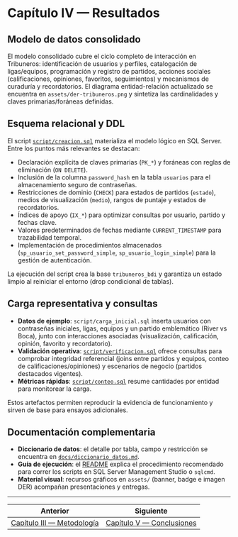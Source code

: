 # Capítulo IV — Resultados

## Modelo de datos consolidado
El modelo consolidado cubre el ciclo completo de interacción en Tribuneros: identificación de usuarios y perfiles, catalogación de ligas/equipos, programación y registro de partidos, acciones sociales (calificaciones, opiniones, favoritos, seguimientos) y mecanismos de curaduría y recordatorios. El diagrama entidad-relación actualizado se encuentra en `assets/der-tribuneros.png` y sintetiza las cardinalidades y claves primarias/foráneas definidas.

## Esquema relacional y DDL
El script [`script/creacion.sql`](../script/creacion.sql) materializa el modelo lógico en SQL Server. Entre los puntos más relevantes se destacan:

- Declaración explícita de claves primarias (`PK_*`) y foráneas con reglas de eliminación (`ON DELETE`).
- Inclusión de la columna `password_hash` en la tabla `usuarios` para el almacenamiento seguro de contraseñas.
- Restricciones de dominio (`CHECK`) para estados de partidos (`estado`), medios de visualización (`medio`), rangos de puntaje y estados de recordatorios.
- Índices de apoyo (`IX_*`) para optimizar consultas por usuario, partido y fechas clave.
- Valores predeterminados de fechas mediante `CURRENT_TIMESTAMP` para trazabilidad temporal.
- Implementación de procedimientos almacenados (`sp_usuario_set_password_simple`, `sp_usuario_login_simple`) para la gestión de autenticación.

La ejecución del script crea la base `tribuneros_bdi` y garantiza un estado limpio al reiniciar el entorno (drop condicional de tablas).

## Carga representativa y consultas
- **Datos de ejemplo**: `script/carga_inicial.sql` inserta usuarios con contraseñas iniciales, ligas, equipos y un partido emblemático (River vs Boca), junto con interacciones asociadas (visualización, calificación, opinión, favorito y recordatorio).
- **Validación operativa**: [`script/verificacion.sql`](../script/verificacion.sql) ofrece consultas para comprobar integridad referencial (joins entre partidos y equipos, conteo de calificaciones/opiniones) y escenarios de negocio (partidos destacados vigentes).
- **Métricas rápidas**: [`script/conteo.sql`](../script/conteo.sql) resume cantidades por entidad para monitorear la carga.

Estos artefactos permiten reproducir la evidencia de funcionamiento y sirven de base para ensayos adicionales.

## Documentación complementaria
- **Diccionario de datos**: el detalle por tabla, campo y restricción se encuentra en [`docs/diccionario_datos.md`](diccionario_datos.md).
- **Guía de ejecución**: el [README](../README.md#cómo-ejecutar-los-scripts) explica el procedimiento recomendado para correr los scripts en SQL Server Management Studio o `sqlcmd`.
- **Material visual**: recursos gráficos en `assets/` (banner, badge e imagen DER) acompañan presentaciones y entregas.


---

|  Anterior | Siguiente  |
| --- | --- |
| [Capítulo III — Metodología](capitulo-3-metodologia.md) | [Capítulo V — Conclusiones](capitulo-5-conclusiones.md) |